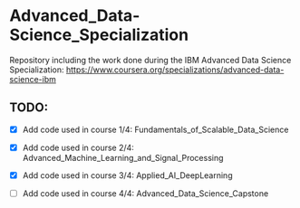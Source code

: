 # Advanced_Data-Science_Specialization
Repository including the work done during the IBM Advanced Data Science Specialization: https://www.coursera.org/specializations/advanced-data-science-ibm
                                                                          
## TODO:

- [x] Add code used in course 1/4: Fundamentals_of_Scalable_Data_Science 

- [x] Add code used in course 2/4: Advanced_Machine_Learning_and_Signal_Processing

- [x] Add code used in course 3/4: Applied_AI_DeepLearning

- [ ] Add code used in course 4/4: Advanced_Data_Science_Capstone
